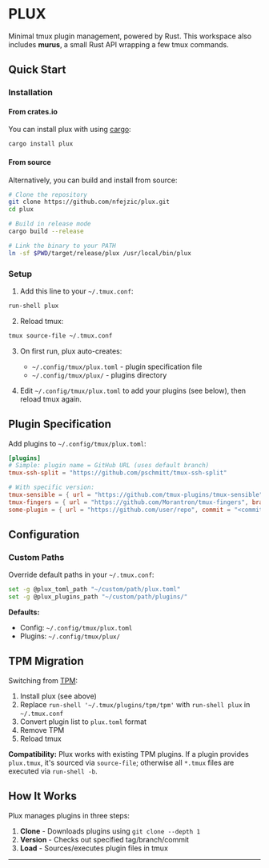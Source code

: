 # PLUX

Minimal tmux plugin management, powered by Rust.
This workspace also includes **murus**, a small Rust API wrapping a few tmux commands.

## Quick Start

### Installation

#### From crates.io

You can install plux with using [cargo](https://doc.rust-lang.org/cargo/):

```bash
cargo install plux
```

#### From source

Alternatively, you can build and install from source:

```bash
# Clone the repository
git clone https://github.com/nfejzic/plux.git
cd plux

# Build in release mode
cargo build --release

# Link the binary to your PATH
ln -sf $PWD/target/release/plux /usr/local/bin/plux
```

### Setup

1. Add this line to your `~/.tmux.conf`:

```bash
run-shell plux
```

2. Reload tmux:

```bash
tmux source-file ~/.tmux.conf
```

3. On first run, plux auto-creates:
   - `~/.config/tmux/plux.toml` - plugin specification file
   - `~/.config/tmux/plux/` - plugins directory

4. Edit `~/.config/tmux/plux.toml` to add your plugins (see below), then reload tmux again.

## Plugin Specification

Add plugins to `~/.config/tmux/plux.toml`:

```toml
[plugins]
# Simple: plugin name = GitHub URL (uses default branch)
tmux-ssh-split = "https://github.com/pschmitt/tmux-ssh-split"

# With specific version:
tmux-sensible = { url = "https://github.com/tmux-plugins/tmux-sensible", tag = "v2.0.3" }
tmux-fingers = { url = "https://github.com/Morantron/tmux-fingers", branch = "feature-xyz" }
some-plugin = { url = "https://github.com/user/repo", commit = "<commit-hash>" }
```

## Configuration

### Custom Paths

Override default paths in your `~/.tmux.conf`:

```bash
set -g @plux_toml_path "~/custom/path/plux.toml"
set -g @plux_plugins_path "~/custom/path/plugins/"
```

**Defaults:**
- Config: `~/.config/tmux/plux.toml`
- Plugins: `~/.config/tmux/plux/`

## TPM Migration

Switching from [TPM](https://github.com/tmux-plugins/tpm):

1. Install plux (see above)
2. Replace `run-shell '~/.tmux/plugins/tpm/tpm'` with `run-shell plux` in `~/.tmux.conf`
3. Convert plugin list to `plux.toml` format
4. Remove TPM
5. Reload tmux

**Compatibility:** Plux works with existing TPM plugins. If a plugin provides `plux.tmux`, it's sourced via `source-file`; otherwise all `*.tmux` files are executed via `run-shell -b`.

## How It Works

Plux manages plugins in three steps:

1. **Clone** - Downloads plugins using `git clone --depth 1`
2. **Version** - Checks out specified tag/branch/commit
3. **Load** - Sources/executes plugin files in tmux

---

